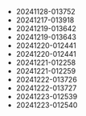 
* 20241128-013752
* 20241217-013918
* 20241219-013642
* 20241219-013643
* 20241220-012441
* 20241220-012441
* 20241221-012258
* 20241221-012259
* 20241222-013726
* 20241222-013727
* 20241223-012539
* 20241223-012540

